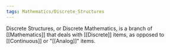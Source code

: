 ```yaml
---
tags: Mathematics/Discrete_Structures
---
```


Discrete Structures, or Discrete Mathematics, is a branch of [[Mathematics]] that deals with [[Discrete]] items, as opposed to [[Continuous]] or "[[Analog]]" items.
